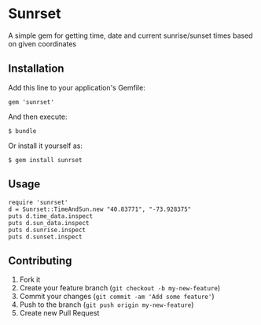 # Sunrset

A simple gem for getting time, date and current sunrise/sunset times based on given coordinates

## Installation

Add this line to your application's Gemfile:

    gem 'sunrset'

And then execute:

    $ bundle

Or install it yourself as:

    $ gem install sunrset

## Usage

    require 'sunrset'
    d = Sunrset::TimeAndSun.new "40.83771", "-73.928375"
    puts d.time_data.inspect
    puts d.sun_data.inspect
    puts d.sunrise.inspect
    puts d.sunset.inspect

## Contributing

1. Fork it
2. Create your feature branch (`git checkout -b my-new-feature`)
3. Commit your changes (`git commit -am 'Add some feature'`)
4. Push to the branch (`git push origin my-new-feature`)
5. Create new Pull Request
